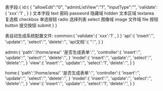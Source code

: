表字段:{
  id:{
    {
     "allowEdit":"0",
     "adminListView":"1",
     "inputType":"",
     'validate':{
       'xxx':'1' ,
     }
    }
    文本字段 text
    密码 password
    隐藏域 hidden
    文本区域 textarea
    复选框 checkbox
    单选按钮 radio
    选择列表 select
    图像域 image
    文件域 file
    按钮 button
    提交按钮 submit
  }
}

表自动生成系统配置文件:
common:{
  'validate':{
    'xxx':'1' ,
  }
}
'api':{
  'insert':'',
  'update':'',
  'select':'',
  'delete':'',
  'api文档':{
      '':'',
  }
}

admin:{
  'path':'/home/area/'
  '是否生成表单':'',
  'controller':{
    'insert':'',
    'update':'',
    'select':'',
    'delete':'',
  }
  'model':{
    'insert':'',
    'update':'',
    'select':'',
    'delete':'',
  }
  'view':{
    'insert':'',
    'update':'',
    'select':'1',
    'delete':'',
  }
}


home:{
  'path':'/home/area/'
  '是否生成表单':'',
  'controller':{
    'insert':'',
    'update':'',
    'select':'',
    'delete':'',
  }
  'model':{
    'insert':'',
    'update':'',
    'select':'',
    'delete':'',
  }
  'view':{
    'insert':'',
    'update':'',
    'select':'1',
    'delete':'',
  }
}
